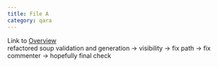 ```yaml
---
title: File A
category: qara
---
```

Link to [Overview](../overview)  
refactored soup validation and generation -> visibility -> fix path -> fix commenter -> hopefully final check
